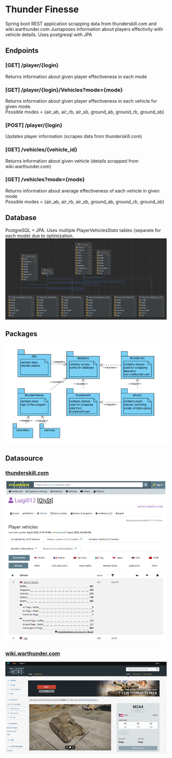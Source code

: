 # Thunder Finesse
Spring boot REST application scrapping data from thunderskill.com and 
wiki.warthunder.com Juxtaposes information about players effectivity with 
vehicle details. Uses postgresql with JPA

## Endpoints
### [GET] /player/{login}
Returns information about given player effectiveness in each mode
### [GET] /player/{login}/Vehicles?mode={mode}
Returns information about given player effectiveness in each vehicle for given mode. 
<br> Possible modes = {air_ab, air_rb, air_sb, ground_ab, ground_rb, ground_sb}
### [POST] /player/{login}
Updates player information (scrapes data from thunderskill.com)
### [GET] /vehicles/{vehicle_id}
Returns information about given vehicle (details scrapped from wiki.warthunder.com)
### [GET] /vehicles?mode={mode}
Returns information about average effectiveness of each vehicle in given mode
<br> Possible modes = {air_ab, air_rb, air_sb, ground_ab, ground_rb, ground_sb}

## Database
PostgreSQL + JPA. Uses multiple PlayerVehiclesStats tables 
(separate for each mode) due to optimization.
![db-table-view.png](readme-pictures/db-table-view.png)

## Packages
![uml-package](readme-pictures/package-uml-diagram.png)

## Datasource
### [thunderskill.com](https://thunderskill.com/en)
![thunderskill-readme.png](readme-pictures/thunderskill-readme.png)

### [wiki.warthunder.com](https://wiki.warthunder.com/Main_Page)
![wiki-warthunder-readme.png](readme-pictures/wiki-warthunder-readme.png)